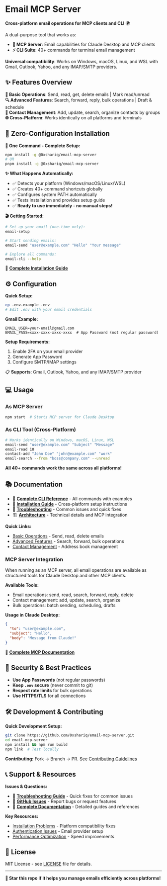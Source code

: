 # Email MCP Server

**Cross-platform email operations for MCP clients and CLI** 🌍

A dual-purpose tool that works as:
- **🔌 MCP Server**: Email capabilities for Claude Desktop and MCP clients
- **⚡ CLI Suite**: 40+ commands for terminal email management

**Universal compatibility**: Works on Windows, macOS, Linux, and WSL with Gmail, Outlook, Yahoo, and any IMAP/SMTP providers.

## ✨ Features Overview

**📧 Basic Operations**: Send, read, get, delete emails | Mark read/unread  
**🔍 Advanced Features**: Search, forward, reply, bulk operations | Draft & schedule  
**👥 Contact Management**: Add, update, search, organize contacts by groups  
**🌐 Cross-Platform**: Works identically on all platforms and terminals

## 🚀 Zero-Configuration Installation

**🎯 One Command - Complete Setup:**
```bash
npm install -g @0xshariq/email-mcp-server
# OR
pnpm install -g @0xshariq/email-mcp-server
```

**✨ What Happens Automatically:**
- ✅ Detects your platform (Windows/macOS/Linux/WSL)
- ✅ Creates 40+ command shortcuts globally
- ✅ Configures system PATH automatically
- ✅ Tests installation and provides setup guide
- ✅ **Ready to use immediately - no manual steps!**

**🎬 Getting Started:**
```bash
# Set up your email (one-time only):
email-setup

# Start sending emails:
email-send "user@example.com" "Hello" "Your message"

# Explore all commands:
email-cli --help
```

📖 **[Complete Installation Guide](docs/INSTALL.md)**

## ⚙️ Configuration

**Quick Setup:**
```bash
cp .env.example .env
# Edit .env with your email credentials
```

**Gmail Example:**
```env
EMAIL_USER=your-email@gmail.com
EMAIL_PASS=xxxx-xxxx-xxxx-xxxx  # App Password (not regular password)
```

**Setup Requirements:**
1. Enable 2FA on your email provider
2. Generate App Password  
3. Configure SMTP/IMAP settings

📋 **Supports**: Gmail, Outlook, Yahoo, and any IMAP/SMTP provider

## 💻 Usage

### As MCP Server
```bash
npm start  # Starts MCP server for Claude Desktop
```

### As CLI Tool (Cross-Platform)
```bash
# Works identically on Windows, macOS, Linux, WSL
email-send "user@example.com" "Subject" "Message"
email-read 10
contact-add "John Doe" "john@example.com" "work"
email-search --from "boss@company.com" --unread
```

**All 40+ commands work the same across all platforms!**

## 📚 Documentation

- 📖 **[Complete CLI Reference](docs/CLI_USAGE.md)** - All commands with examples
- 🔧 **[Installation Guide](docs/INSTALL.md)** - Cross-platform setup instructions  
- 🚨 **[Troubleshooting](docs/troubleshooting.md)** - Common issues and quick fixes
- 🏗️ **[Architecture](docs/architecture.md)** - Technical details and MCP integration

**Quick Links:**
- [Basic Operations](bin/basic/README.md) - Send, read, delete emails
- [Advanced Features](bin/advanced/README.md) - Search, forward, bulk operations  
- [Contact Management](bin/contacts/README.md) - Address book management

### MCP Server Integration

When running as an MCP server, all email operations are available as structured tools for Claude Desktop and other MCP clients.

**Available Tools:**
- Email operations: send, read, search, forward, reply, delete
- Contact management: add, update, search, organize  
- Bulk operations: batch sending, scheduling, drafts

**Usage in Claude Desktop:**
```json
{
  "to": "user@example.com", 
  "subject": "Hello",
  "body": "Message from Claude!"
}
```

🔧 **[Complete MCP Documentation](docs/CLI_USAGE.md#mcp-integration)**

## 🔐 Security & Best Practices

- **Use App Passwords** (not regular passwords)
- **Keep `.env` secure** (never commit to git)  
- **Respect rate limits** for bulk operations
- **Use HTTPS/TLS** for all connections

## 🛠️ Development & Contributing

**Quick Development Setup:**
```bash
git clone https://github.com/0xshariq/email-mcp-server.git
cd email-mcp-server
npm install && npm run build
npm link  # Test locally
```

**Contributing:** Fork → Branch → PR. See [Contributing Guidelines](docs/CONTRIBUTING.md)

## 📞 Support & Resources

**Issues & Questions:**
- 🚨 **[Troubleshooting Guide](docs/troubleshooting.md)** - Quick fixes for common issues
- 🐛 **[GitHub Issues](https://github.com/0xshariq/email-mcp-server/issues)** - Report bugs or request features
- 📖 **[Complete Documentation](docs/)** - Detailed guides and references

**Key Resources:**
- [Installation Problems](docs/troubleshooting.md#cross-platform-installation-problems) - Platform compatibility fixes
- [Authentication Issues](docs/troubleshooting.md#gmail-authentication-failed) - Email provider setup  
- [Performance Optimization](docs/troubleshooting.md#email-operations-slow) - Speed improvements

## 📄 License

MIT License - see [LICENSE](LICENSE) file for details.

---

**🌟 Star this repo if it helps you manage emails efficiently across platforms!**
